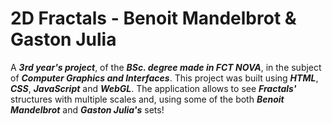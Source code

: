 # 2D Fractals - Benoit Mandelbrot & Gaston Julia
A **_3rd year's project_**, of the **_BSc. degree made in FCT NOVA_**, in the subject of **_Computer Graphics and Interfaces_**. This project was built using **_HTML_**, **_CSS_**, **_JavaScript_** and **_WebGL_**. The application allows to see **_Fractals'_** structures with multiple scales and, using some of the both **_Benoit Mandelbrot_** and **_Gaston Julia's_** sets!
